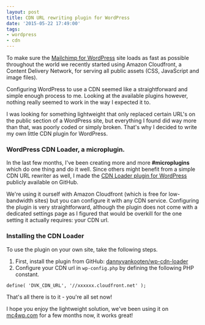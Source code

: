 ```yaml
---
layout: post
title: CDN URL rewriting plugin for WordPress
date: '2015-05-22 17:49:00'
tags:
- wordpress
- cdn
---
```


To make sure the [Mailchimp for WordPress](https://www.mc4wp.com/) site loads as fast as possible throughout the world we recently started using Amazon Cloudfront, a Content Delivery Network, for serving all public assets (CSS, JavaScript and image files). 

Configuring WordPress to use a CDN seemed like a straightforward and simple enough process to me. Looking at the available plugins however, nothing really seemed to work in the way I expected it to. 

I was looking for something lightweight that only replaced certain URL's on the public section of a WordPress site, but everything I found did way more than that, was poorly coded or simply broken. That's why I decided to write my own little CDN plugin for WordPress.

### WordPress CDN Loader, a microplugin.
In the last few months, I've been creating more and more **#microplugins** which do one thing and do it well. Since others might benefit from a simple CDN URL rewriter as well, I made the [CDN Loader plugin for WordPress](https://github.com/dannyvankooten/wp-cdn-loader) publicly available on GitHub.

We're using it ourself with Amazon Cloudfront (which is free for low-bandwidth sites) but you can configure it with any CDN service. Configuring the plugin is very straightforward, although the plugin does not come with a dedicated settings page as I figured that would be overkill for the one setting it actually requires: your CDN url.

### Installing the CDN Loader 
To use the plugin on your own site, take the following steps.

1. First, install the plugin from GitHub: [dannyvankooten/wp-cdn-loader](https://github.com/dannyvankooten/wp-cdn-loader)
2. Configure your CDN url in `wp-config.php` by defining the following PHP constant.

```php?start_inline=1
define( 'DVK_CDN_URL', '//xxxxxx.cloudfront.net' );
```

That's all there is to it - you're all set now! 

I hope you enjoy the lightweight solution, we've been using it on [mc4wp.com](https://www.mc4wp.com) for a few months now, it works great! 




